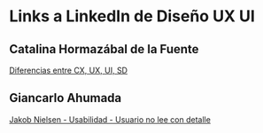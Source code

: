 # Links a LinkedIn de Diseño UX UI

## Catalina Hormazábal de la Fuente
[Diferencias entre CX, UX, UI, SD](https://bit.ly/cx-ux-ui-sd)

## Giancarlo Ahumada
[Jakob Nielsen - Usabilidad - Usuario no lee con detalle](https://www.linkedin.com/posts/gianxjac_userexperience-uxresearch-uxui-activity-6927451824140488704-78rP/?utm_source=linkedin_share&utm_medium=android_app)